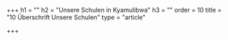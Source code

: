 +++
h1 = ""
h2 = "Unsere Schulen in Kyamulibwa"
h3 = ""
order = 10
title = "10 Überschrift Unsere Schulen"
type = "article"

+++
